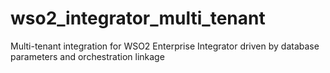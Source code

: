 # wso2_integrator_multi_tenant
Multi-tenant integration for WSO2 Enterprise Integrator driven by database parameters and orchestration linkage
